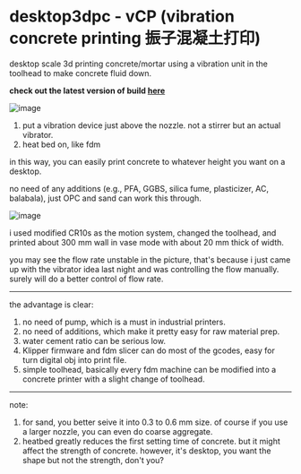 # desktop3dpc - vCP (vibration concrete printing 振子混凝土打印)

desktop scale 3d printing concrete/mortar using a vibration unit in the toolhead to make concrete fluid down. 

**check out the latest version of build [here](https://github.com/treesess/desktop3dpc/tree/main/vCP250306)**




![image](https://github.com/user-attachments/assets/7d29cb28-643e-41ec-9e74-a3d78a74e0d9)

1) put a vibration device just above the nozzle. not a stirrer but an actual vibrator. 
2) heat bed on, like fdm

in this way, you can easily print concrete to whatever height you want on a desktop. 

no need of any additions (e.g., PFA, GGBS, silica fume, plasticizer, AC, balabala), just OPC and sand can work this through. 

![image](https://github.com/user-attachments/assets/cc6c881b-42c3-41dc-b51f-30b61f1c5645)

i used modified CR10s as the motion system, changed the toolhead, and printed about 300 mm wall in vase mode with about 20 mm thick of width. 

you may see the flow rate unstable in the picture, that's because i just came up with the vibrator idea last night and was controlling the flow manually. surely will do a better control of flow rate. 


-----

the advantage is clear: 

1) no need of pump, which is a must in industrial printers.
2) no need of additions, which make it pretty easy for raw material prep.
3) water cement ratio can be serious low. 
4) Klipper firmware and fdm slicer can do most of the gcodes, easy for turn digital obj into print file.
5) simple toolhead, basically every fdm machine can be modified into a concrete printer with a slight change of toolhead.

----

note: 

1) for sand, you better seive it into 0.3 to 0.6 mm size. of course if you use a larger nozzle, you can even do coarse aggregate.
2) heatbed greatly reduces the first setting time of concrete. but it might affect the strength of concrete. however, it's desktop, you want the shape but not the strength, don't you?

